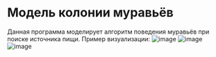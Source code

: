 # Модель колонии муравьёв
Данная программа моделирует алгоритм поведения муравьёв при поиске источника пищи. Пример визуализации: 
![image](https://github.com/yakovleval/ant-colony/assets/34238798/a17cbd27-87a0-41f3-ba33-53e76d4a015c)
![image](https://github.com/yakovleval/ant-colony/assets/34238798/c682ff66-d526-4ccf-8b0d-b70ec3af7511)
![image](https://github.com/yakovleval/ant-colony/assets/34238798/5c8fcb71-4fd5-4c86-8a4d-968a3f17b254)


